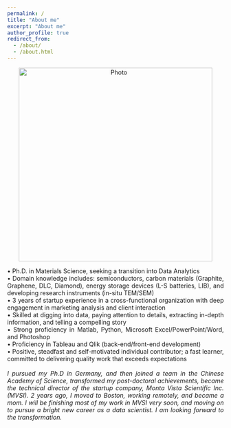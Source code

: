```yaml
---
permalink: /
title: "About me"
excerpt: "About me"
author_profile: true
redirect_from: 
  - /about/
  - /about.html
---
```


<p align="center">
  <img src="https://xi-n-yi.github.io/mysite/files/xi-n-yi_img.JPG?raw=true" alt="Photo" style="width: 450px;"/> 
</p>
<p style="text-align:justify">
&#8226 Ph.D. in Materials Science, seeking a transition into Data Analytics <Br>
&#8226 Domain knowledge includes: semiconductors, carbon materials (Graphite, Graphene, DLC, Diamond), energy storage devices (L-S batteries, LIB), and developing research instruments (in-situ TEM/SEM) <Br>
&#8226 3 years of startup experience in a cross-functional organization with deep engagement in marketing analysis and client interaction <Br>
&#8226 Skilled at digging into data, paying attention to details, extracting in-depth information, and telling a compelling story <Br>
&#8226 Strong proficiency in Matlab, Python, Microsoft Excel/PowerPoint/Word, and Photoshop<Br>
&#8226 Proficiency in Tableau and Qlik (back-end/front-end development)<Br>
&#8226 Positive, steadfast and self-motivated individual contributor; a fast learner, committed to delivering quality work that exceeds expectations<Br>
<Br>
<i>I pursued my Ph.D in Germany, and then joined a team in the Chinese Academy of Science, transformed my post-doctoral achievements, became the technical director of the startup company, Monta Vista Scientific Inc.(MVSI). 2 years ago, I moved to Boston, working remotely, and became a mom. I will be finishing most of my work in MVSI very soon, and moving on to pursue a bright new career as a data scientist. I am looking forward to the transformation.</i>

</p>

